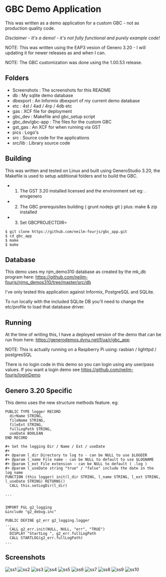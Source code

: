 # GBC Demo Application
This was written as a demo application for a custom GBC - not as production quality code.

*Disclaimer - It's a demo! - it's not fully functional and purely example code!*

NOTE: This was written using the EAP3 vesion of Genero 3.20 - I will updating it for newer releases as and when I can.

NOTE: The GBC customization was done using the 1.00.53 release.


## Folders
* Screenshots : The screenshots for this README
* db : My sqlite demo database
* dbexport : An Informix dbexport of my current demo database
* etc : 4st / 4ad / 4rp / 4db  etc
* gas : XCF file for deployment
* gbc_dev : Makefile and gbc_setup script
* gbc_dev/gbc-app : The files for the custom GBC
* gst_gas : An XCF for when running via GST
* pics : Logo's
* src : Source code for the applications
* src/lib : Library source code


## Building
This was written and tested on Linux and built using GeneroStudio 3.20, the Makefile is used to setup additional folders and to build the GBC.
* 1. The GST 3.20 installed licensed and the environment set eg: . envgenero
* 2. The GBC prerequisites building ( grunt nodejs git ) plus: make & zip installed
* 3. Set GBCPROJECTDIR=<folder containing fjs-gbc-1.00.53-build201905131540-project.zip>
 
```
$ git clone https://github.com/neilm-fourjs/gbc_app.git
$ cd gbc_app
$ make
$ make
```


## Database
This demo uses my njm_demo310 database as created by the mk_db program here: https://github.com/neilm-fourjs/njms_demos310/tree/master/src/db

I've only tested this application against Informix, PostgreSQL and SQLite.

To run locally with the included SQLite DB you'll need to change the etc/profile to load that database driver.


## Running
At the time of writing this, I have a deployed version of the demo that can be run from here: https://generodemos.dynu.net/f/ua/r/gbc_app

NOTE: This is actually running on a Raspberry Pi using: rasbian / lighttpd / postgresSQL

There is no login code in this demo so you can login using any user/pass values.
If you want a login demo see https://github.com/neilm-fourjs/loginDemo


## Genero 3.20 Specific
This demo uses the new structure methods feature. eg:
```
PUBLIC TYPE logger RECORD
  dirName STRING,
  fileName STRING,
  fileExt STRING,
  fullLogPath STRING,
  useDate BOOLEAN
END RECORD

#+ Set the logging Dir / Name / Ext / useDate
#+
#+ @param l_dir Directory to log to - can be NULL to use $LOGDIR
#+ @param l_name File name - can be NULL to default to use $LOGNAME
#+ @param l_ext File extension - can be NULL to default ( .log )
#+ @param l_useDate string "true" / "false" include the date in the log name
FUNCTION (this logger) init(l_dir STRING, l_name STRING, l_ext STRING, l_useDate STRING) RETURNS()
  CALL this.setLogDir(l_dir)

...


IMPORT FGL g2_logging
&include "g2_debug.inc"

PUBLIC DEFINE g2_err g2_logging.logger
...
  CALL g2_err.init(NULL, NULL, "err", "TRUE")
  DISPLAY "StartLog ", g2_err.fullLogPath
  CALL STARTLOG(g2_err.fullLogPath)
...

```


## Screenshots
![ss1](https://github.com/neilm-fourjs/gbc_app/raw/master/Screenshots/ss-1.png "Login")
![ss2](https://github.com/neilm-fourjs/gbc_app/raw/master/Screenshots/ss-2.png "Empty MDI Container")
![ss3](https://github.com/neilm-fourjs/gbc_app/raw/master/Screenshots/ss-3.png "SS3")
![ss4](https://github.com/neilm-fourjs/gbc_app/raw/master/Screenshots/ss-4.png "SS4")
![ss5](https://github.com/neilm-fourjs/gbc_app/raw/master/Screenshots/ss-5.png "SS5")
![ss6](https://github.com/neilm-fourjs/gbc_app/raw/master/Screenshots/ss-6.png "SS6")
![ss7](https://github.com/neilm-fourjs/gbc_app/raw/master/Screenshots/ss-7.png "SS7")
![ss8](https://github.com/neilm-fourjs/gbc_app/raw/master/Screenshots/ss-8.png "SS8")
![ss9](https://github.com/neilm-fourjs/gbc_app/raw/master/Screenshots/ss-9.png "SS9")
![ss10](https://github.com/neilm-fourjs/gbc_app/raw/master/Screenshots/ss-10.png "SS10")



